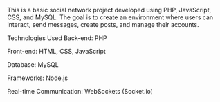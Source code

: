 This is a basic social network project developed using PHP, JavaScript, CSS, and MySQL. The goal is to create an environment where users can interact, send messages, create posts, and manage their accounts.

Technologies Used
Back-end: PHP

Front-end: HTML, CSS, JavaScript

Database: MySQL

Frameworks: Node.js

Real-time Communication: WebSockets (Socket.io)
